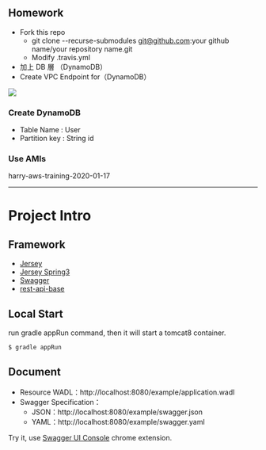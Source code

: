 ## Homework

* Fork this repo
	* git clone --recurse-submodules git@github.com:your github name/your repository name.git
	* Modify .travis.yml
* 加上 DB 層 （DynamoDB）
* Create VPC Endpoint for（DynamoDB）

![](https://i.imgur.com/Kt5yg1k.png)

### Create DynamoDB

* Table Name : User
* Partition key : String id

### Use AMIs

harry-aws-training-2020-01-17

---

# Project Intro

## Framework

* [Jersey](https://jersey.github.io/)
* [Jersey Spring3](https://mvnrepository.com/artifact/org.glassfish.jersey.ext/jersey-spring3)
* [Swagger](https://swagger.io/)
* [rest-api-base](https://github.com/VilleBez/rest-api-base)

## Local Start

run gradle appRun command, then it will start a tomcat8 container. 

```sh
$ gradle appRun
```

## Document

* Resource WADL：http://localhost:8080/example/application.wadl
* Swagger Specification：
	* JSON：http://localhost:8080/example/swagger.json
	* YAML：http://localhost:8080/example/swagger.yaml

Try it, use [Swagger UI Console](https://chrome.google.com/webstore/detail/swagger-ui-console/nffpgbcbofmiohjiainnccpelgfdnioo) chrome extension.